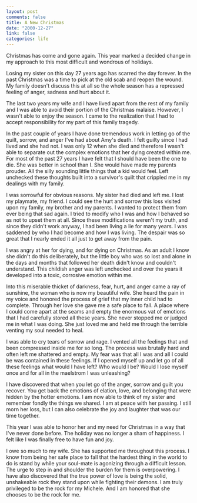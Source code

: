 ```yaml
--- 
layout: post
comments: false
title: A New Christmas
date: "2000-12-27"
link: false
categories: life
---
```

Christmas has come and gone again. This year marked a decided change in my approach to this most difficult and          wondrous of holidays.

Losing my sister on this day 27 years ago has scarred the day forever. In the past Christmas was a time to          pick at the old scab and reopen the wound. My family doesn't discuss this at all so the whole season has a          repressed feeling of anger, sadness and hurt about it.

The last two years my wife and I have lived apart from the rest of my family and I was able to avoid their          portion of the Christmas malaise. However, I wasn't able to enjoy the season. I came to the realization that          I had to accept responsibility for my part of this family tragedy.

In the past couple of years I have done tremendous work in letting go of the quilt, sorrow, and anger I've          had about Amy's death. I felt guilty since I had lived and she had not. I was only 12 when she died and          therefore I wasn't able to separate out the complex emotions that her dying created within me. For most of          the past 27 years I have felt that I should have been the one to die. She was better in school than I. She          would have made my parents prouder. All the silly sounding little things that a kid would feel. Left unchecked          these thoughts built into a survivor's quilt that crippled me in my dealings with my family.

I was sorrowful for obvious reasons. My sister had died and left me. I lost my playmate, my friend. I could          see the hurt and sorrow this loss visited upon my family, my brother and my parents. I wanted to protect them          from ever being that sad again. I tried to modify who I was and how I behaved so as not to upset them          at all. Since these modifications weren't my truth, and since they didn't work anyway, I had been living a          lie for many years. I was saddened by who I had become and how I was living. The despair was so great that          I nearly ended it all just to get away from the pain.

I was angry at her for dying, and for dying on Christmas. As an adult I know she didn't do this deliberately,          but the little boy who was so lost and alone in the days and months that followed her death didn't know and          couldn't understand. This childish anger was left unchecked and over the years it developed into a toxic,          corrosive emotion within me.

Into this miserable thicket of darkness, fear, hurt, and anger came a ray of sunshine, the woman who is now          my beautiful wife. She heard the pain in my voice and honored the process of grief that my inner child had          to complete. Through her love she gave me a safe place to fall. A place where I could come apart at          the seams and empty the enormous vat of emotions that I had carefully stored all these years. She never stopped          me or judged me in what I was doing. She just loved me and held me through the terrible venting my soul          needed to heal.

I was able to cry tears of sorrow and rage. I vented all the feelings that and been compressed inside me for          so long. The process was brutally hard and often left me shattered and empty. My fear was that all I was          and all I could be was contained in these feelings. If I opened myself up and let go of all these feelings what          would I have left? Who would I be? Would I lose myself once and for all in the maelstrom I was unleashing?

I have discovered that when you let go of the anger, sorrow and guilt you recover. You get back the          emotions of elation, love, and belonging that were hidden by the hotter emotions. I am now able to think          of my sister and remember fondly the things we shared. I am at peace with her passing. I still morn her          loss, but I can also celebrate the joy and laughter that was our time together.

This year I was able to honor her and my need for Christmas in a way that I've never done before. The          holiday was no longer a sham of happiness. I felt like I was finally free to have fun and joy.

I owe so much to my wife. She has supported me throughout this process. I know from being her safe place          to fall that the hardest thing in the world to do is stand by while your soul-mate is agonizing through a          difficult lesson. The urge to step in and shoulder the burden for them is overpowering. I have also          discovered that the true power of love is being the solid, unshakeable rock they stand upon while fighting          their demons. I am truly privileged to be the rock for my Michele. And I am honored that she chooses to          be the rock for me.
